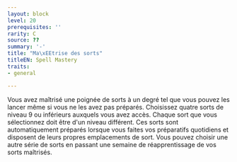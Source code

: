 ```yaml
---
layout: block
level: 20
prerequisites: ''
rarity: C
source: ??
summary: '-'
title: "Ma\xEEtrise des sorts"
titleEN: Spell Mastery
traits:
- general

---
```


<p><span>Vous avez maîtrisé une poignée de sorts à un degré tel que vous pouvez les lancer même si vous ne les avez pas préparés. Choisissez quatre sorts de niveau 9 ou inférieurs auxquels vous avez accès. Chaque sort que vous sélectionnez doit être d'un niveau différent. Ces sorts sont automatiquement préparés lorsque vous faites vos préparatifs quotidiens et disposent de leurs propres emplacements de sort. Vous pouvez choisir une autre série de sorts en passant une semaine de réapprentissage de vos sorts maîtrisés.</span></p>